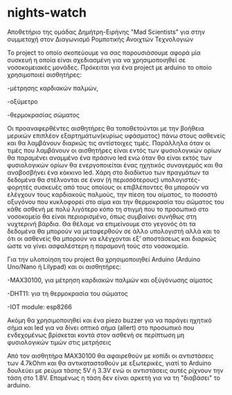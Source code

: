 # nights-watch
Αποθετήριο της ομάδας Δημήτρη-Ειρήνης "Mad Scientists" για στην συμμετοχή στον Διαγωνισμό Ρομποτικής Ανοιχτών Τεχνολογιών

   To project το οποίο σκοπεύουμε να σας παρουσιάσουμε αφορά μία συσκευή η οποία είναι σχεδιασμένη για να χρησιμοποιηθεί  σε νοσοκομειακές μονάδες. Πρόκειται για ένα project με arduino το οποίο χρησιμοποιεί αισθητήρες:
   
   -μέτρησης καρδιακών παλμών,
   
   -οξύμετρο 
   
   -θερμοκρασίας σώματος
   
   Οι προαναφερθέντες αισθητήρες θα τοποθετούνται με την βοήθεια μερικών επιπλέον εξαρτημάτων(κυρίως υφάσματος) πάνω στους ασθενείς και θα λαμβάνουν διαρκώς τις αντίστοιχες τιμές. Παράλληλα όταν οι τιμές που λαμβάνουν οι αισθητήρες είναι εντός των φυσιολογικών ορίων θα παραμένει αναμμένο ένα πράσινο led ενώ όταν θα είναι εκτός των φυσιολογικών ορίων θα ενεργοποιείται ένας ηχητικός συναγερμός και θα αναβοσβήνει ένα κόκκινο led.
  Χάρη στο διαδίκτυο των πραγμάτων τα δεδομένα θα στέλνονται σε έναν (ή περισσότερους) υπολογιστές- φορητές συσκευές από τους οποίους οι επιβλέποντες θα μπορούν να ελέγχουν τους καρδιακούς παλμούς, την πίεση του αίματος, το ποσοστό οξυγόνου που κυκλοφορεί στο αίμα και την θερμοκρασία του σώματος του κάθε ασθενή με πολύ λιγότερο κόπο τη στιγμή που το προσωπικό στο νοσοκομείο θα είναι περιορισμένο, όπως συμβαίνει συνήθως στη νυχτερινή βάρδια. 
  Θα θέλαμε να επιμείνουμε στο γεγονός ότι τα δεδομένα θα μπορούν να μεταφερθούν σε άλλο υπολογιστή αλλά και το ότι οι ασθενείς θα μπορούν να ελέγχονται εξ’ αποστάσεως και διαρκώς ώστε να γίνει ασφαλέστερη η παραμονή τούς στο νοσοκομείο.    
 
Για την υλοποίηση του project θα χρησιμοποιηθεί Arduino (Arduino Uno/Nano ή Lilypad) και οι αισθητήρες:

-MAX30100, για μέτρηση καρδιακών παλμών και οξύγόνωσης αίματος

-DHT11: για τη θερμοκρασία του σώματος 

-IOT module: esp8266 

Ακόμη θα χρησιμοποιηθεί και ένα piezo buzzer για να παράγει ηχητικό σήμα και led για να δίνει οπτικό σήμα (allert) στο προσωπικό που ενδεχομένως βρίσκεται κοντά στον ασθενή σε περίπτωση μη φυσιολογικών τιμών στις μετρήσεις

Από τον αισθητήρα ΜΑΧ30100 θα αφαιρεθούν με κοπίδι οι αντιστάσεις των 4.7kOhm και θα αντικατασταθούν με εξωτερικές, γιατί το Arduino δουλεύει με ρεύμα τάσης 5V ή 3.3V ενώ οι αντιστάσεις αυτές ρίχνουν την τάση στο 1.8V.
Επομένως η τάση δεν είναι αρκετή για να τη "διαβάσει" το arduino. 
